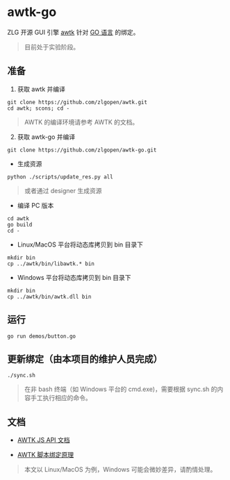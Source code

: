 # awtk-go

ZLG 开源 GUI 引擎 [awtk](https://github.com/zlgopen/awtk) 针对 [GO 语言](https://golang.org/) 的绑定。

> 目前处于实验阶段。

## 准备

1. 获取 awtk 并编译

```
git clone https://github.com/zlgopen/awtk.git
cd awtk; scons; cd -
```

> AWTK 的编译环境请参考 AWTK 的文档。

2. 获取 awtk-go 并编译

```
git clone https://github.com/zlgopen/awtk-go.git
```

* 生成资源

```
python ./scripts/update_res.py all
```

> 或者通过 designer 生成资源

* 编译 PC 版本

```
cd awtk 
go build
cd -
```

* Linux/MacOS 平台将动态库拷贝到 bin 目录下

```
mkdir bin
cp ../awtk/bin/libawtk.* bin
```

* Windows 平台将动态库拷贝到 bin 目录下

```
mkdir bin
cp ../awtk/bin/awtk.dll bin
```

## 运行

```
go run demos/button.go
```

## 更新绑定（由本项目的维护人员完成）

```
./sync.sh
```

> 在非 bash 终端（如 Windows 平台的 cmd.exe)，需要根据 sync.sh 的内容手工执行相应的命令。

## 文档

* [AWTK JS API 文档](https://github.com/zlgopen/awtk-binding/tree/master/docs/js)

* [AWTK 脚本绑定原理](https://github.com/zlgopen/awtk/blob/master/docs/script_binding.md)

> 本文以 Linux/MacOS 为例，Windows 可能会微妙差异，请酌情处理。
